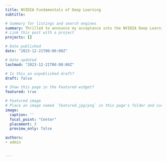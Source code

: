 ```yaml
---
title: NVIDIA Fundamentals of Deep Learning
subtitle:

# Summary for listings and search engines
summary: Thrilled to announce my acceptance into the NVIDIA Deep Learning program! A huge shoutout to ColorStack UF for opening this door for me. Eagerly looking forward to enhancing my knowledge in deep learning and integrating it into my upcoming projects.
# Link this post with a project
projects: []

# Date published
date: "2023-12-21T00:00:00Z"

# Date updated
lastmod: "2023-12-21T00:00:00Z"

# Is this an unpublished draft?
draft: false

# Show this page in the Featured widget?
featured: true

# Featured image
# Place an image named `featured.jpg/png` in this page's folder and customize its options here.
image:
  caption: ''
  focal_point: "Center"
  placement: 3
  preview_only: false

authors:
- admin


---
```

